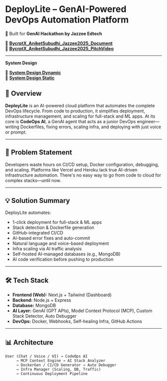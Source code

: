 # DeployLite – GenAI-Powered DevOps Automation Platform

🚀 Built for **GenAI Hackathon by Jazzee Edtech**

📄 **[BycrptX_AniketSubudhi_Jazzee2025_Document](https://drive.google.com/file/d/1PxoqtdBfEZ832CsJkkrgS9CSS6-6VXsq/view?usp=sharing)**  
🎥 **[BycrptX_AniketSubudhi_Jazzee2025_PitchVideo](https://youtu.be/-7hTIlgfhNA)**

---

**System Design**

📎 **[System Design Dynamic](https://www.dezyn.io/shared/3f770583-33fc-4366-b006-a55bee70d883)**  
📎 **[System Design Static](https://app.eraser.io/workspace/VmiNwoAZjQrECQmrLILj?origin=share)**
## 📌 Overview

**DeployLite** is an AI-powered cloud platform that automates the complete DevOps lifecycle. From code to production, it simplifies deployment, infrastructure management, and scaling for full-stack and ML apps. At its core is **CodeOps AI**, a GenAI agent that acts as a junior DevOps engineer—writing Dockerfiles, fixing errors, scaling infra, and deploying with just voice or prompt.

---

## 🧠 Problem Statement

Developers waste hours on CI/CD setup, Docker configuration, debugging, and scaling. Platforms like Vercel and Heroku lack true AI-driven infrastructure automation. There's no easy way to go from code to cloud for complex stacks—until now.

---

## 💡 Solution Summary

DeployLite automates:

- 1-click deployment for full-stack & ML apps  
- Stack detection & Dockerfile generation  
- GitHub-integrated CI/CD  
- AI-based error fixes and auto-commit  
- Natural language and voice-based deployment  
- Infra scaling via AI traffic analysis  
- Self-hosted AI-managed databases (e.g., MongoDB)  
- AI code verification before pushing to production

---

## 🛠️ Tech Stack

- **Frontend (Web):** Next.js + Tailwind (Dashboard)
- **Backend:** Node.js + Express
- **Database:** MongoDB
- **AI Layer:** GenAI (GPT APIs), Model Context Protocol (MCP), Custom Stack Detector, Auto Debugger
- **DevOps:** Docker, Webhooks, Self-healing Infra, GitHub Actions

---

## 📊 Architecture

```text
User (Chat / Voice / UI) → CodeOps AI
     → MCP Context Engine → AI Stack Analyzer
     → DockerGen / CI/CD Generator → Auto Debugger
     → Infra Manager (Scaling, DB, Traffic)
     → Continuous Deployment Pipeline
